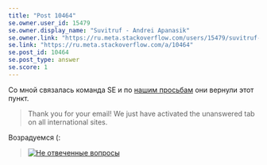 ```yaml
---
title: "Post 10464"
se.owner.user_id: 15479
se.owner.display_name: "Suvitruf - Andrei Apanasik"
se.owner.link: "https://ru.meta.stackoverflow.com/users/15479/suvitruf-andrei-apanasik"
se.link: "https://ru.meta.stackoverflow.com/a/10464"
se.post_id: 10464
se.post_type: answer
se.score: 1
---
```

<p>Со мной связалась команда SE и по <a href="https://meta.stackexchange.com/q/329271/260198">нашим просьбам</a> они вернули этот пункт.</p>

<blockquote>
  <p>Thank you for your email! We just have activated the unanswered tab on all international sites. </p>
</blockquote>

<p>Возрадуемся (:</p>

<blockquote>
  <p><a href="https://i.stack.imgur.com/hZDqf.png" rel="nofollow noreferrer"><img src="https://i.stack.imgur.com/hZDqf.png" alt="Не отвеченные вопросы"></a></p>
</blockquote>
